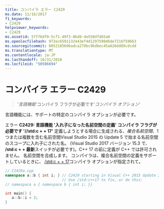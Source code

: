 ```yaml
---
title: コンパイラ エラー C2429
ms.date: 11/16/2017
f1_keywords:
- C2429
helpviewer_keywords:
- C2429
ms.assetid: 57ff6df9-5cf1-49f3-8bd8-4e550dfd65a0
ms.openlocfilehash: 972ec6591132443ef4d1297598d6de7216f59663
ms.sourcegitcommit: 6052185696adca270bc9bdbec45a626dd89cdcdd
ms.translationtype: MT
ms.contentlocale: ja-JP
ms.lasthandoff: 10/31/2018
ms.locfileid: "50586694"
---
```

# <a name="compiler-error-c2429"></a>コンパイラ エラー C2429

> '*言語機能*'コンパイラ フラグが必要です'*コンパイラ オプション*'

言語機能には、サポートの特定のコンパイラ オプションが必要です。

エラー **C2429: 言語機能 '入れ子になった名前空間の定義' コンパイラ フラグが必要です '//std:c + + 17'** 定義しようとする場合に生成される、*複合名前空間*、1 つまたは複数を含む名前空間Visual Studio 2015 の Update 5 で始まる名前空間のスコープに入れ子にされた名。 (Visual Studio 2017 バージョン 15.3 で、 **/std:c + + 最新**スイッチが必要です)。C++ 17 の前に定義が C++ では許可されません。 名前空間を合成します。 コンパイラは、複合名前空間の定義をサポートしているときに、 [/std:c + + 17](../../build/reference/std-specify-language-standard-version.md)コンパイラ オプションが指定されて。

```cpp
// C2429a.cpp
namespace a::b { int i; } // C2429 starting in Visual C++ 2015 Update 3.
                          // Use /std:c++17 to fix, or do this:
// namespace a { namespace b { int i; }}

int main() {
   a::b::i = 2;
}
```
